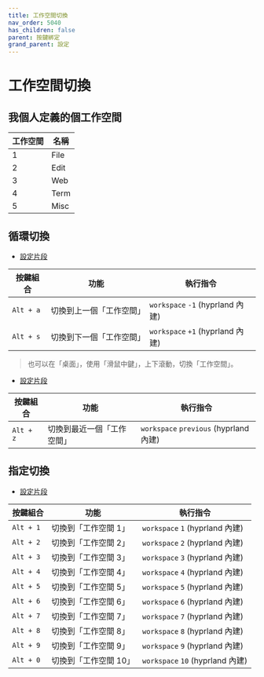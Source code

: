 ```yaml
---
title: 工作空間切換
nav_order: 5040
has_children: false
parent: 按鍵綁定
grand_parent: 設定
---
```



# 工作空間切換


## 我個人定義的個工作空間

| 工作空間 | 名稱  |
| -------- | ----- |
| 1        | File  |
| 2        | Edit  |
| 3        | Web   |
| 4        | Term  |
| 5        | Misc  |


## 循環切換

* [設定片段](https://github.com/samwhelp/note-about-hyprland/blob/gh-pages/_demo/config/hyprland-config/main/hyprland.conf#L325-L326)


| 按鍵組合  | 功能                 | 執行指令                   |
| --------- | -------------------- | -------------------------- |
| `Alt + a` | 切換到上一個「工作空間」 | `workspace` `-1` (hyprland 內建) |
| `Alt + s` | 切換到下一個「工作空間」| `workspace` `+1` (hyprland 內建) |

> 也可以在「桌面」，使用「滑鼠中鍵」，上下滾動，切換「工作空間」。


* [設定片段](https://github.com/samwhelp/note-about-hyprland/blob/gh-pages/_demo/config/hyprland-config/main/hyprland.conf#L327)

| 按鍵組合  | 功能                 | 執行指令                   |
| --------- | -------------------- | -------------------------- |
| `Alt + z` | 切換到最近一個「工作空間」| `workspace` `previous` (hyprland 內建) |


## 指定切換

* [設定片段](https://github.com/samwhelp/note-about-hyprland/blob/gh-pages/_demo/config/hyprland-config/main/hyprland.conf#L321-L330)

| 按鍵組合          | 功能     | 執行指令         |
| --------- | -------------------------------------------- | --------------------------------------------------- |
| `Alt + 1` | 切換到「工作空間 1」 | `workspace` `1` (hyprland 內建) |
| `Alt + 2` | 切換到「工作空間 2」 | `workspace` `2` (hyprland 內建) |
| `Alt + 3` | 切換到「工作空間 3」 | `workspace` `3` (hyprland 內建) |
| `Alt + 4` | 切換到「工作空間 4」 | `workspace` `4` (hyprland 內建) |
| `Alt + 5` | 切換到「工作空間 5」 | `workspace` `5` (hyprland 內建) |
| `Alt + 6` | 切換到「工作空間 6」 | `workspace` `6` (hyprland 內建) |
| `Alt + 7` | 切換到「工作空間 7」 | `workspace` `7` (hyprland 內建) |
| `Alt + 8` | 切換到「工作空間 8」 | `workspace` `8` (hyprland 內建) |
| `Alt + 9` | 切換到「工作空間 9」 | `workspace` `9` (hyprland 內建) |
| `Alt + 0` | 切換到「工作空間 10」 | `workspace` `10` (hyprland 內建) |
